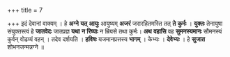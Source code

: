 +++
title = 7

+++
इदं देवानां वाक्यम् । हे **अग्ने** **यत्** **आयुः** आयुष्यम् **अजरं** जरारहितमस्ति तत् **ते** **कुर्मः** । **युक्तः** तेनायुषा संयुक्तस्त्वं हे **जातवेदः** जातप्रज्ञ **यथा** **न** **रिष्याः** न म्रियसे तथा कुर्मः। **अथ** **वहासि** वह **सुमनस्यमानः** सौमनस्यं कुर्वन् वोढव्यं वहन् । तदेव दर्शयति । **हविषः** यजमानप्रत्तस्य **भागम्** । केभ्यः । **देवेभ्यः** । हे **सुजात** शोभनजन्मन्नग्ने ॥